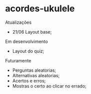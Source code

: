 # acordes-ukulele
 
Atualizações

- 21/06 Layout base;

Em desenvolvimento

- Layout do quiz;

Futuramente

- Perguntas aleatorias;
- Alternativas aleatorias;
- Acertos e erros;
- Mostras o certo ao clicar no errado;